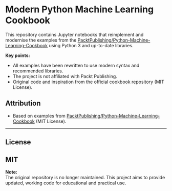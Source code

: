 # Modern Python Machine Learning Cookbook

This repository contains Jupyter notebooks that reimplement and modernise the examples from the [PacktPublishing/Python-Machine-Learning-Cookbook](https://github.com/PacktPublishing/Python-Machine-Learning-Cookbook) using Python 3 and up-to-date libraries.

**Key points:**
- All examples have been rewritten to use modern syntax and recommended libraries.
- The project is not affiliated with Packt Publishing.
- Original code and inspiration from the official cookbook repository (MIT License).

## Attribution

- Based on examples from [PacktPublishing/Python-Machine-Learning-Cookbook](https://github.com/PacktPublishing/Python-Machine-Learning-Cookbook) (MIT License).

---
## License

MIT
----
**Note:**  
The original repository is no longer maintained. This project aims to provide updated, working code for educational and practical use.

